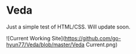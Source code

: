# Veda
Just a simple test of HTML/CSS. Will update soon.

![Current Working Site](https://github.com/go-hyun77/Veda/blob/master/Veda Current.png)
